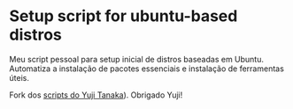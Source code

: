 # Setup script for ubuntu-based distros

Meu script pessoal para setup inicial de distros baseadas em Ubuntu. Automatiza a instalação de pacotes essenciais e instalação de ferramentas úteis.

Fork dos [scripts do Yuji Tanaka](https://github.com/mryujitanaka/Ubuntu-Post-Install-Script)). Obrigado Yuji!

